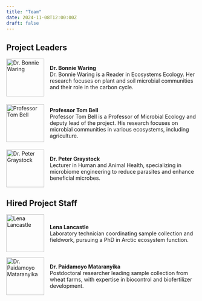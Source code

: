 ```yaml
---
title: "Team"
date: 2024-11-08T12:00:00Z
draft: false
---
```


## Project Leaders

<div style="display: flex; align-items: center; margin-bottom: 1em;">
    <img src="/images/bonnie_waring_image.jpg" alt="Dr. Bonnie Waring" style="width: 100px; height: auto; margin-right: 15px;">
    <p><strong>Dr. Bonnie Waring</strong><br>
    Dr. Bonnie Waring is a Reader in Ecosystems Ecology. Her research focuses on plant and soil microbial communities and their role in the carbon cycle.</p>
</div>

<div style="display: flex; align-items: center; margin-bottom: 1em;">
    <img src="/images/tom_bell_image.png" alt="Professor Tom Bell" style="width: 100px; height: auto; margin-right: 15px;">
    <p><strong>Professor Tom Bell</strong><br>
    Professor Tom Bell is a Professor of Microbial Ecology and deputy lead of the project. His research focuses on microbial communities in various ecosystems, including agriculture.</p>
</div>

<div style="display: flex; align-items: center; margin-bottom: 1em;">
    <img src="/images/peter_graystock_image.jpg" alt="Dr. Peter Graystock" style="width: 100px; height: auto; margin-right: 15px;">
    <p><strong>Dr. Peter Graystock</strong><br>
    Lecturer in Human and Animal Health, specializing in microbiome engineering to reduce parasites and enhance beneficial microbes.</p>
</div>

## Hired Project Staff

<div style="display: flex; align-items: center; margin-bottom: 1em;">
    <img src="/images/lena_lancastle_image.jpg" alt="Lena Lancastle" style="width: 100px; height: auto; margin-right: 15px;">
    <p><strong>Lena Lancastle</strong><br>
    Laboratory technician coordinating sample collection and fieldwork, pursuing a PhD in Arctic ecosystem function.</p>
</div>

<div style="display: flex; align-items: center; margin-bottom: 1em;">
    <img src="/images/paidamoyo_mataranyika_image.jpg" alt="Dr. Paidamoyo Mataranyika" style="width: 100px; height: auto; margin-right: 15px;">
    <p><strong>Dr. Paidamoyo Mataranyika</strong><br>
    Postdoctoral researcher leading sample collection from wheat farms, with expertise in biocontrol and biofertilizer development.</p>
</div>

